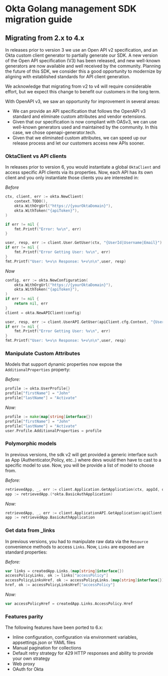 # Okta Golang management SDK migration guide

## Migrating from 2.x to 4.x

In releases prior to version 3 we use an Open API v2 specification, and an Okta custom client generator to partially generate our SDK. A new version of the Open API specification (V3) has been released, and new well-known generators are now available and well received by the community. Planning the future of this SDK, we consider this a good opportunity to modernize by aligning with established standards for API client generation. 

We acknowledge that migrating from v2 to v4 will require considerable effort, but we expect this change to benefit our customers in the long term.

With OpenAPI v3, we saw an opportunity for improvement in several areas:

* We can provide an API specification that follows the OpenAPI v3 standard and eliminate custom attributes and vendor extensions.
* Given that our specification is now compliant with OASv3, we can use well-known generators used and maintained by the community. In this case, we chose openapi-generator.tech.
* Given that we eliminated custom attributes, we can speed up our release process and let our customers access new APIs sooner.

### OktaClient vs API clients

In releases prior to version 6, you would instantiate a global `OktaClient` and access specific API clients via its properties. Now, each API has its own client and you only instantiate those clients you are interested in:

_Before_
```go
ctx, client, err := okta.NewClient(
    context.TODO(),
    okta.WithOrgUrl("https://{yourOktaDomain}"),
    okta.WithToken("{apiToken}"),
)

if err != nil {
    fmt.Printf("Error: %v\n", err)
}

user, resp, err := client.User.GetUser(ctx, "{UserId|Username|Email}")
if err != nil {
    fmt.Printf("Error Getting User: %v\n", err)
}
fmt.Printf("User: %+v\n Response: %+v\n\n",user, resp)
```

_Now_
```go
config, err := okta.NewConfiguration(
    okta.WithOrgUrl("https://{yourOktaDomain}"),
    okta.WithToken("{apiToken}"),
)
if err != nil {
    return nil, err
}
client = okta.NewAPIClient(config)

user, resp, err := client.UserAPI.GetUser(apiClient.cfg.Context, "{UserId|Username|Email}").Execute()
if err != nil {
    fmt.Printf("Error Getting User: %v\n", err)
}
fmt.Printf("User: %+v\n Response: %+v\n\n",user, resp)
```

### Manipulate Custom Attributes

Models that support dynamic properties now expose the `AdditionalProperties` property:

_Before:_

```go
profile := okta.UserProfile{}
profile["firstName"] = "John"
profile["lastName"] = "Activate"
```

_Now:_

```go
profile := make(map[string]interface{})
profile["firstName"] = "John"
profile["lastName"] = "Activate"
user.Profile.AdditionalProperties = profile 
```

### Polymorphic models

In previous versions, the sdk v2 will get provided a generic interface such as App (Authenticator,Policy, etc..) where devs would then have to cast to a specific model to use. Now, you will be provide a list of model to choose from.

_Before:_

```go
retrievedApp, _, err := client.Application.GetApplication(ctx, appId, okta.NewBasicAuthApplication(), nil)
app := retrievedApp.(*okta.BasicAuthApplication)
```

_Now:_

```go
retrievedApp, _, err := client.ApplicationAPI.GetApplication(apiClient.cfg.Context, createdApp.BasicAuthApplication.GetId()).Execute()
app := retrievedApp.BasicAuthApplication
```

### Get data from _links

In previous versions, you had to manipulate raw data via the `Resource` convenience methods to access `Links`. Now, `Links` are exposed are standard properties:

_Before:_

```go
var links = createdApp.Links.(map[string]interface{})
accessPolicyLinks, ok := links["accessPolicy"]
accessPolicyLinksHref, ok := accessPolicyLinks.(map[string]interface{})
href, ok := accessPolicyLinksHref["accessPolicy"]
```

_Now:_

```go
var accessPolicyHref = createdApp.Links.AccessPolicy.Href
```

### Features parity

The following features have been ported to 6.x:

* Inline configuration, configuration via environment variables, appsettings.json or YAML files
* Manual pagination for collections
* Default retry strategy for 429 HTTP responses and ability to provide your own strategy
* Web proxy 
* OAuth for Okta
